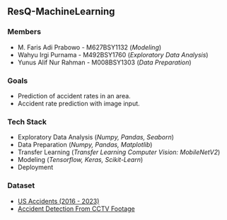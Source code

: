 ## ResQ-MachineLearning

### Members
- M. Faris Adi Prabowo - M627BSY1132 (*Modeling*)
- Wahyu Irgi Purnama - M492BSY1760 (*Exploratory Data Analysis*)
- Yunus Alif Nur Rahman - M008BSY1303 (*Data Preparation*)

### Goals
- Prediction of accident rates in an area.
- Accident rate prediction with image input.

### Tech Stack
- Exploratory Data Analysis (*Numpy, Pandas, Seaborn*)
- Data Preparation (*Numpy, Pandas, Matplotlib*)
- Transfer Learning (*Transfer Learning Computer Vision: MobileNetV2*)
- Modeling (*Tensorflow, Keras, Scikit-Learn*)
- Deployment

### Dataset
- [US Accidents (2016 - 2023)](https://www.kaggle.com/datasets/sobhanmoosavi/us-accidents/)
- [Accident Detection From CCTV Footage](https://www.kaggle.com/datasets/ckay16/accident-detection-from-cctv-footage)
